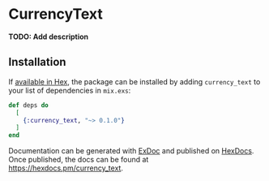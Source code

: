 # CurrencyText

**TODO: Add description**

## Installation

If [available in Hex](https://hex.pm/docs/publish), the package can be installed
by adding `currency_text` to your list of dependencies in `mix.exs`:

```elixir
def deps do
  [
    {:currency_text, "~> 0.1.0"}
  ]
end
```

Documentation can be generated with [ExDoc](https://github.com/elixir-lang/ex_doc)
and published on [HexDocs](https://hexdocs.pm). Once published, the docs can
be found at <https://hexdocs.pm/currency_text>.

